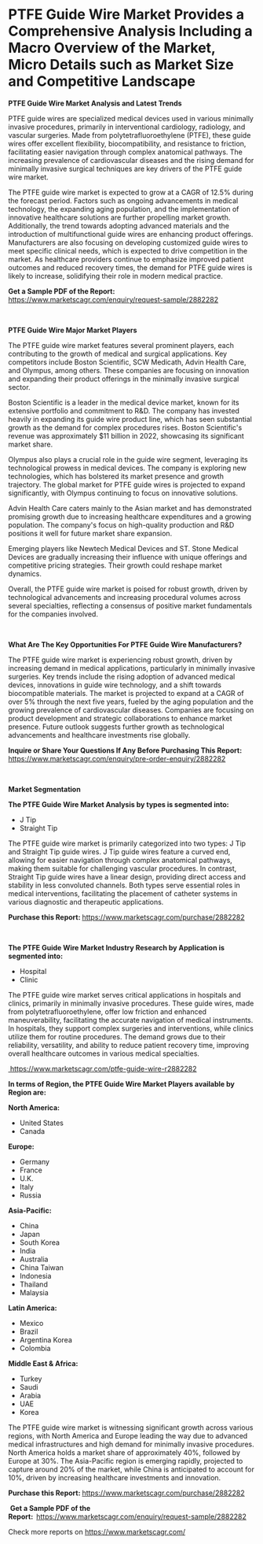 <p><h1>PTFE Guide Wire Market Provides a Comprehensive Analysis Including a Macro Overview of the Market, Micro Details such as Market Size and Competitive Landscape</h1></p><p><strong>PTFE Guide Wire Market Analysis and Latest Trends</strong></p>
<p><p>PTFE guide wires are specialized medical devices used in various minimally invasive procedures, primarily in interventional cardiology, radiology, and vascular surgeries. Made from polytetrafluoroethylene (PTFE), these guide wires offer excellent flexibility, biocompatibility, and resistance to friction, facilitating easier navigation through complex anatomical pathways. The increasing prevalence of cardiovascular diseases and the rising demand for minimally invasive surgical techniques are key drivers of the PTFE guide wire market.</p><p>The PTFE guide wire market is expected to grow at a CAGR of 12.5% during the forecast period. Factors such as ongoing advancements in medical technology, the expanding aging population, and the implementation of innovative healthcare solutions are further propelling market growth. Additionally, the trend towards adopting advanced materials and the introduction of multifunctional guide wires are enhancing product offerings. Manufacturers are also focusing on developing customized guide wires to meet specific clinical needs, which is expected to drive competition in the market. As healthcare providers continue to emphasize improved patient outcomes and reduced recovery times, the demand for PTFE guide wires is likely to increase, solidifying their role in modern medical practice.</p></p>
<p><strong>Get a Sample PDF of the Report:&nbsp;</strong> <a href="https://www.marketscagr.com/enquiry/request-sample/2882282?utm_campaign=1932&utm_medium=2&utm_source=Github&utm_content=ia&utm_term=13032025&utm_id=ptfe-guide-wire">https://www.marketscagr.com/enquiry/request-sample/2882282</a></p>
<p>&nbsp;</p>
<p><strong>PTFE Guide Wire Major Market Players</strong></p>
<p><p>The PTFE guide wire market features several prominent players, each contributing to the growth of medical and surgical applications. Key competitors include Boston Scientific, SCW Medicath, Advin Health Care, and Olympus, among others. These companies are focusing on innovation and expanding their product offerings in the minimally invasive surgical sector.</p><p>Boston Scientific is a leader in the medical device market, known for its extensive portfolio and commitment to R&D. The company has invested heavily in expanding its guide wire product line, which has seen substantial growth as the demand for complex procedures rises. Boston Scientific's revenue was approximately $11 billion in 2022, showcasing its significant market share.</p><p>Olympus also plays a crucial role in the guide wire segment, leveraging its technological prowess in medical devices. The company is exploring new technologies, which has bolstered its market presence and growth trajectory. The global market for PTFE guide wires is projected to expand significantly, with Olympus continuing to focus on innovative solutions.</p><p>Advin Health Care caters mainly to the Asian market and has demonstrated promising growth due to increasing healthcare expenditures and a growing population. The company's focus on high-quality production and R&D positions it well for future market share expansion.</p><p>Emerging players like Newtech Medical Devices and ST. Stone Medical Devices are gradually increasing their influence with unique offerings and competitive pricing strategies. Their growth could reshape market dynamics.</p><p>Overall, the PTFE guide wire market is poised for robust growth, driven by technological advancements and increasing procedural volumes across several specialties, reflecting a consensus of positive market fundamentals for the companies involved.</p></p>
<p>&nbsp;</p>
<p><strong>What Are The Key Opportunities For PTFE Guide Wire Manufacturers?</strong></p>
<p><p>The PTFE guide wire market is experiencing robust growth, driven by increasing demand in medical applications, particularly in minimally invasive surgeries. Key trends include the rising adoption of advanced medical devices, innovations in guide wire technology, and a shift towards biocompatible materials. The market is projected to expand at a CAGR of over 5% through the next five years, fueled by the aging population and the growing prevalence of cardiovascular diseases. Companies are focusing on product development and strategic collaborations to enhance market presence. Future outlook suggests further growth as technological advancements and healthcare investments rise globally.</p></p>
<p><strong>Inquire or Share Your Questions If Any Before Purchasing This Report:</strong> <a href="https://www.marketscagr.com/enquiry/pre-order-enquiry/2882282?utm_campaign=1932&utm_medium=2&utm_source=Github&utm_content=ia&utm_term=13032025&utm_id=ptfe-guide-wire">https://www.marketscagr.com/enquiry/pre-order-enquiry/2882282</a></p>
<p>&nbsp;</p>
<p><strong>Market Segmentation</strong></p>
<p><strong>The PTFE Guide Wire Market Analysis by types is segmented into:</strong></p>
<p><ul><li>J Tip</li><li>Straight Tip</li></ul></p>
<p><p>The PTFE guide wire market is primarily categorized into two types: J Tip and Straight Tip guide wires. J Tip guide wires feature a curved end, allowing for easier navigation through complex anatomical pathways, making them suitable for challenging vascular procedures. In contrast, Straight Tip guide wires have a linear design, providing direct access and stability in less convoluted channels. Both types serve essential roles in medical interventions, facilitating the placement of catheter systems in various diagnostic and therapeutic applications.</p></p>
<p><strong>Purchase this Report:&nbsp;</strong><a href="https://www.marketscagr.com/purchase/2882282?utm_campaign=1932&utm_medium=2&utm_source=Github&utm_content=ia&utm_term=13032025&utm_id=ptfe-guide-wire">https://www.marketscagr.com/purchase/2882282</a></p>
<p>&nbsp;</p>
<p><strong>The PTFE Guide Wire Market Industry Research by Application is segmented into:</strong></p>
<p><ul><li>Hospital</li><li>Clinic</li></ul></p>
<p><p>The PTFE guide wire market serves critical applications in hospitals and clinics, primarily in minimally invasive procedures. These guide wires, made from polytetrafluoroethylene, offer low friction and enhanced maneuverability, facilitating the accurate navigation of medical instruments. In hospitals, they support complex surgeries and interventions, while clinics utilize them for routine procedures. The demand grows due to their reliability, versatility, and ability to reduce patient recovery time, improving overall healthcare outcomes in various medical specialties.</p></p>
<p><a href="https://www.marketscagr.com/ptfe-guide-wire-r2882282?utm_campaign=1932&utm_medium=2&utm_source=Github&utm_content=ia&utm_term=13032025&utm_id=ptfe-guide-wire">&nbsp;https://www.marketscagr.com/ptfe-guide-wire-r2882282</a></p>
<p><strong>In terms of Region, the PTFE Guide Wire Market Players available by Region are:</strong></p>
<p>
    <p> <strong> North America: </strong>
        <ul>
            <li>United States</li>
            <li>Canada</li>
        </ul>
        </p> 
    <p> <strong> Europe: </strong>
        <ul>
            <li>Germany</li>
            <li>France</li>
            <li>U.K.</li>
            <li>Italy</li>
            <li>Russia</li>
        </ul>
        </p> 
    <p> <strong> Asia-Pacific: </strong>
        <ul>
            <li>China</li>
            <li>Japan</li>
            <li>South Korea</li>
            <li>India</li>
            <li>Australia</li>
            <li>China Taiwan</li>
            <li>Indonesia</li>
            <li>Thailand</li>
            <li>Malaysia</li>
        </ul>
        </p> 
    <p> <strong> Latin America: </strong>
        <ul>
            <li>Mexico</li>
            <li>Brazil</li>
            <li>Argentina Korea</li>
            <li>Colombia</li>
        </ul>
        </p> 
    <p> <strong> Middle East & Africa: </strong>
        <ul>
            <li>Turkey</li>
            <li>Saudi</li>
            <li>Arabia</li>
            <li>UAE</li>
            <li>Korea</li>
        </ul>
    </p>
    </p>
<p><p>The PTFE guide wire market is witnessing significant growth across various regions, with North America and Europe leading the way due to advanced medical infrastructures and high demand for minimally invasive procedures. North America holds a market share of approximately 40%, followed by Europe at 30%. The Asia-Pacific region is emerging rapidly, projected to capture around 20% of the market, while China is anticipated to account for 10%, driven by increasing healthcare investments and innovation.</p></p>
<p><strong>Purchase this Report: </strong><a href="https://www.marketscagr.com/purchase/2882282?utm_campaign=1932&utm_medium=2&utm_source=Github&utm_content=ia&utm_term=13032025&utm_id=ptfe-guide-wire">https://www.marketscagr.com/purchase/2882282</a></p>
<p>&nbsp;<strong>Get a Sample PDF of the Report:&nbsp;&nbsp;</strong><a href="https://www.marketscagr.com/enquiry/request-sample/2882282?utm_campaign=1932&utm_medium=2&utm_source=Github&utm_content=ia&utm_term=13032025&utm_id=ptfe-guide-wire">https://www.marketscagr.com/enquiry/request-sample/2882282</a></p>
<p><strong></strong></p>
<p>Check more reports on <a href="https://www.marketscagr.com/?utm_campaign=1932&utm_medium=2&utm_source=Github&utm_content=ia&utm_term=13032025&utm_id=ptfe-guide-wire">https://www.marketscagr.com/</a></p>